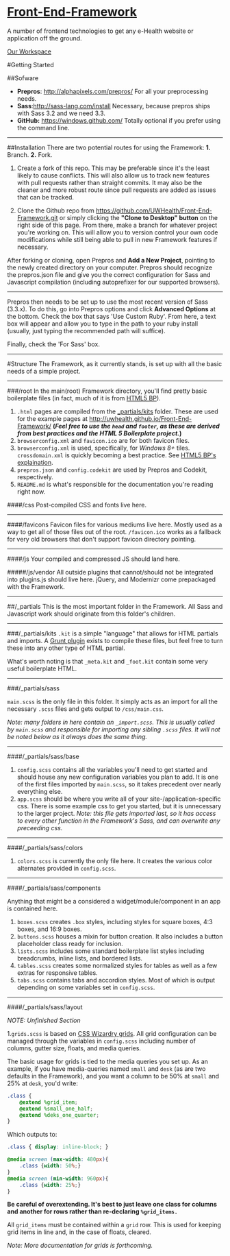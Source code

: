 [Front-End-Framework](http://uwhealth.github.io/Front-End-Framework/)
===================

A number of frontend technologies to get any e-Health website or application off the ground.

[Our Workspace](https://workspaces.uconnect.wisc.edu/display/ehealth/Front+End+Design)

#Getting Started


##Sofware
* **Prepros**: http://alphapixels.com/prepros/
For all your preprocessing needs.
* **Sass**:http://sass-lang.com/install
Necessary, because prepros ships with Sass 3.2 and we need 3.3. 
* **GitHub:** https://windows.github.com/
Totally optional if you prefer using the command line.


----------
##Installation
There are two potential routes for using the Framework: **1.** Branch. **2.** Fork.

1. Create a fork of this repo. This may be preferable since it's the least likely to cause conflicts. This will also allow us to track new features with pull requests rather than straight commits. It may also be the cleaner and more robust route since pull requests are added as issues that can be tracked.

2. Clone the Github repo from https://github.com/UWHealth/Front-End-Framework.git or simply clicking the **"Clone to Desktop" button** on the right side of this page. From there, make a branch for whatever project you're working on. This will allow you to version control your own code modifications while still being able to pull in new Framework features if necessary.

After forking or cloning, open Prepros and **Add a New Project**, pointing to the newly created directory on your computer. Prepros should recognize the prepros.json file and give you the correct configuration for Sass and Javascript compilation (including autoprefixer for our supported browsers).

---------
Prepros then needs to be set up to use the most recent version of Sass (3.3.x). To do this, go into Prepros options and click **Advanced Options** at the bottom. Check the box that says 'Use Custom Ruby'. From here, a text box will appear and allow you to type in the path to your ruby install (usually, just typing the recommended path will suffice). 

Finally, check the 'For Sass' box. 

----------
#Structure
The Framework, as it currently stands, is set up with all the basic needs of a simple project.

----------
###/root
In the main(root) Framework directory, you'll find pretty basic boilerplate files (in fact, much of it is from [HTML5 BP](http://html5boilerplate.com/)).

1. ``.html`` pages are compiled from the [_partials/kits](#partials) folder. These are used for the example pages at http://uwhealth.github.io/Front-End-Framework/
**(*Feel free to use the ``head`` and ``footer``, as these are derived from best practices and the HTML 5 Boilerplate project.*)**
2. ``browserconfig.xml`` and ``favicon.ico`` are for both favicon files.
3. ``browserconfig.xml`` is used, specifically, for *Windows 8+* tiles.
``crossdomain.xml`` is quickly becoming a best practice. See [HTML5 BP's explaination](https://github.com/h5bp/html5-boilerplate/blob/master/doc/crossdomain.md).
4. ``prepros.json`` and ``config.codekit`` are used by Prepros and Codekit, respectively.
5. ``README.md`` is what's responsible for the documentation you're reading right now.

####/css
Post-compiled CSS and fonts live here.

----------
####/favicons
Favicon files for various mediums live here. Mostly used as a way to get all of those files out of the root. ``/favicon.ico`` works as a fallback for very old browsers that don't support favicon directory pointing.

----------
####/js
Your compiled and compressed JS should land here.

#####/js/vendor
All outside plugins that cannot/should not be integrated into plugins.js should live here. jQuery, and Modernizr come prepackaged with the Framework.

----------
##/_partials
This is the most important folder in the Framework. All Sass and Javascript work should originate from this folder's children.

----------

###/_partials/kits
``.kit`` is a simple "language" that allows for HTML partials and imports. A [Grunt plugin][1] exists to compile these files, but feel free to turn these into any other type of HTML partial.

What's worth noting is that ``_meta.kit`` and ``_foot.kit`` contain some very useful boilerplate HTML.

----------

###/_partials/sass

``main.scss`` is the only file in this folder. It simply acts as an import for all the necessary ``.scss`` files and gets output to ``/css/main.css``.

*Note: many folders in here contain an ``_import.scss``. This is usually called by ``main.scss`` and responsible for importing any sibling ``.scss`` files. It will not be noted below as it always does the same thing.*

----------
####/_partials/sass/base

1. ``config.scss`` contains all the variables you'll need to get started and should house any new configuration variables you plan to add. It is one of the first files imported by ``main.scss``, so it takes precedent over nearly everything else.
2. ``app.scss`` should be where you write all of your site-/application-specific css. There is some example css to get you started, but it is unnecessary to the larger project.
*Note: this file gets imported last, so it has access to every other function in the Framework's Sass, and can overwrite any preceeding css.*

----------
####/_partials/sass/colors

1. ``colors.scss`` is currently the only file here. It creates the various color alternates provided in ``config.scss``.

----------
####/_partials/sass/components

Anything that might be a considered a widget/module/component in an app is contained here.

1. ``boxes.scss`` creates ``.box`` styles, including styles for square boxes, 4:3 boxes, and 16:9 boxes.
2. ``buttons.scss`` houses a mixin for button creation. It also includes a button placeholder class ready for inclusion.
3. ``lists.scss`` includes some standard boilerplate list styles including breadcrumbs, inline lists, and bordered lists.
4. ``tables.scss`` creates some normalized styles for tables as well as a few extras for responsive tables.
5. ``tabs.scss`` contains tabs and accordion styles. Most of which is output depending on some variables set in ``config.scss``.

----------
####/_partials/sass/layout

*NOTE: Unfinished Section*

1.``grids.scss`` is based on [CSS Wizardry grids][2]. All grid configuration can be managed through the variables in ``config.scss`` including number of columns, gutter size, floats, and media queries.

The basic usage for grids is tied to the media queries you set up.
As an example, if you have media-queries named ``small`` and ``desk`` (as are two defaults in the Framework), and you want a column to be 50% at ``small`` and 25% at ``desk``, you'd write:
```scss
.class {
    @extend %grid_item;
    @extend %small_one_half;
    @extend %deks_one_quarter;
}
```
Which outputs to:
```css
.class { display: inline-block; }

@media screen (max-width: 480px){
    .class {width: 50%;}
}
@media screen (min-width: 960px){
    .class {width: 25%;}
}
```
**Be careful of overextending. It's best to just leave one class for columns and another for rows rather than re-declaring ``%grid_items.``**

All ``grid_items`` must be contained within a ``grid`` row. This is used for keeping grid items in line and, in the case of floats, cleared.

*Note: More documentation for grids is forthcoming.*


  [1]: https://www.npmjs.org/package/grunt-codekit
  [2]: https://github.com/csswizardry/csswizardry-grids
